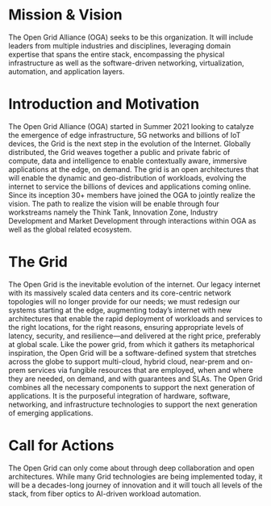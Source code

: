 # Mission & Vision

The Open Grid Alliance (OGA) seeks to be this organization. 
It will include leaders from multiple industries and disciplines, 
leveraging domain expertise that spans the entire stack, 
encompassing the physical infrastructure as well as the software-driven networking, virtualization, automation, and application layers.

# Introduction and Motivation

The Open Grid Alliance (OGA) started in Summer 2021 looking to catalyze the emergence of edge infrastructure, 
5G networks and billions of IoT devices, the Grid is the next step in the evolution of the Internet. 
Globally distributed, the Grid weaves together a public and private fabric of compute, data and intelligence 
to enable contextually aware, immersive applications at the edge, on demand. 
The grid is an open architectures that will enable the dynamic and geo-distribution of workloads, 
evolving the internet to service the billions of devices and applications coming online.
Since its inception 30+ members have joined the OGA to jointly realize the vision. 
The path to realize the vision will be enable through four workstreams 
namely the Think Tank, Innovation Zone, Industry Development and Market Development 
through interactions within OGA as well as the global related ecosystem. 

# The Grid
The Open Grid is the inevitable evolution of the internet. 
Our legacy internet with its massively scaled data centers and its core-centric network topologies will no longer provide for our needs; 
we must redesign our systems starting at the edge, augmenting today’s internet with new architectures 
that enable the rapid deployment of workloads and services to the right locations, for the right reasons, 
ensuring appropriate levels of latency, security, and resilience—and delivered at the right price, preferably at global scale. 
Like the power grid, from which it gathers its metaphorical inspiration, the Open Grid will be a software-defined system 
that stretches across the globe to support multi-cloud, hybrid cloud, near-prem and on-prem services 
via fungible resources that are employed, when and where they are needed, on demand, and with guarantees and SLAs. 
The Open Grid combines all the necessary components to support the next generation of applications. 
It is the purposeful integration of hardware, software, networking, and infrastructure technologies 
to support the next generation of emerging applications.

# Call for Actions

The Open Grid can only come about through deep collaboration and open architectures. While many Grid technologies are being implemented today, it will be a decades-long journey of innovation and it will touch all levels of the stack, from fiber optics to AI-driven workload automation. 
